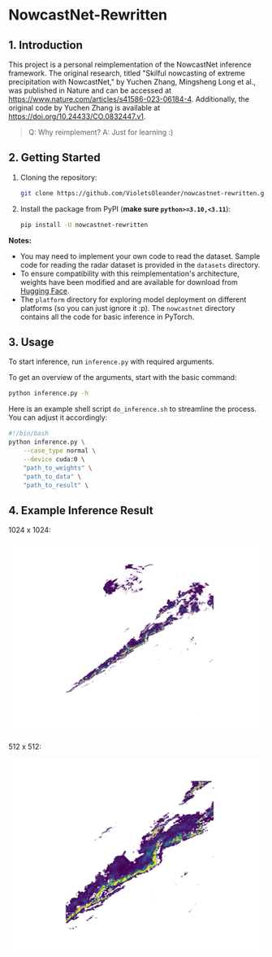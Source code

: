 # NowcastNet-Rewritten

## 1. Introduction

This project is a personal reimplementation of the NowcastNet inference framework. The original research, titled "Skilful nowcasting of extreme precipitation with NowcastNet," by Yuchen Zhang, Mingsheng Long et al., was published in Nature and can be accessed at <https://www.nature.com/articles/s41586-023-06184-4>. Additionally, the original code by Yuchen Zhang is available at <https://doi.org/10.24433/CO.0832447.v1>.

> Q: Why reimplement? A: Just for learning :)

## 2. Getting Started

1. Cloning the repository:

    ```bash
    git clone https://github.com/VioletsOleander/nowcastnet-rewritten.git
    ```

2. Install the package from PyPI (**make sure `python>=3.10,<3.11`**):

    ```bash
    pip install -U nowcastnet-rewritten
    ```

**Notes:**

- You may need to implement your own code to read the dataset. Sample code for reading the radar dataset is provided in the `datasets` directory.
- To ensure compatibility with this reimplementation's architecture, weights have been modified and are available for download from [Hugging Face](https://huggingface.co/VioletsOleander/nowcastnet-rewritten).
- The `platform` directory for exploring model deployment on different platforms (so you can just ignore it :p). The `nowcastnet` directory contains all the code for basic inference in PyTorch.

## 3. Usage

To start inference, run `inference.py` with required arguments.

To get an overview of the arguments, start with the basic command:

```bash
python inference.py -h
```

Here is an example shell script `do_inference.sh` to streamline the process. You can adjust it accordingly:

```bash
#!/bin/bash
python inference.py \
    --case_type normal \
    --device cuda:0 \
    "path_to_weights" \
    "path_to_data" \
    "path_to_result" \
```

## 4. Example Inference Result

1024 x 1024:

![Inference output at 1024×1024 resolution](docs/pictures/1024x1024.png)

512 x 512:

![Inference output at 512x512 resolution](docs/pictures/512x512.png)

